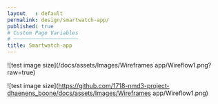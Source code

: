 ```yaml
---
layout   : default
permalink: design/smartwatch-app/
published: true
# Custom Page Variables
# ─────────────────────
title: Smartwatch-app
---
```


![test image size](/docs/assets/Images/Wireframes app/Wireflow1.png?raw=true)

![test image size](https://github.com/1718-nmd3-project-dhaenens_boone/docs/assets/Images/Wireframes app/Wireflow1.png)
